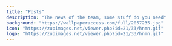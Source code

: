 ```yaml
---
title: "Posts"
description: "The news of the team, some stuff do you need"
background: "https://wallpaperaccess.com/full/2057235.jpg"
icon: "https://zupimages.net/viewer.php?id=21/33/hnmn.gif"
logo: "https://zupimages.net/viewer.php?id=21/33/hnmn.gif"
---
```



